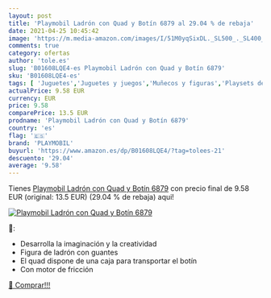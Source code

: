 ```yaml
---
layout: post
title: 'Playmobil Ladrón con Quad y Botín 6879 al 29.04 % de rebaja'
date: 2021-04-25 10:45:42
image: 'https://m.media-amazon.com/images/I/51M0yqSixDL._SL500_._SL400_.jpg'
comments: true
category: ofertas
author: 'tole.es'
slug: 'B01608LQE4-es Playmobil Ladrón con Quad y Botín 6879'
sku: 'B01608LQE4-es'
tags: [ 'Juguetes','Juguetes y juegos','Muñecos y figuras','Playsets de figuras de juguete para niños','playmobil', ]
actualPrice: 9.58 EUR
currency: EUR
price: 9.58
comparePrice: 13.5 EUR
prodname: 'Playmobil Ladrón con Quad y Botín 6879'
country: 'es'
flag: '🇪🇸'
brand: 'PLAYMOBIL'
buyurl: 'https://www.amazon.es/dp/B01608LQE4/?tag=tolees-21'
descuento: '29.04'
average: '9.58'
---
```


Tienes [Playmobil Ladrón con Quad y Botín 6879](https://www.amazon.es/dp/B01608LQE4/?tag=tolees-21) con precio final de  9.58 EUR (original: 13.5 EUR) (29.04 %  de rebaja) aqui!

[![Playmobil Ladrón con Quad y Botín 6879](https://m.media-amazon.com/images/I/51M0yqSixDL._SL500_._SL400_.jpg)](https://www.amazon.es/dp/B01608LQE4/?tag=tolees-21)

🔎:

- Desarrolla la imaginación y la creatividad
- Figura de ladrón con guantes
- El quad dispone de una caja para transportar el botín
- Con motor de fricción

[🛒 Comprar!!!](https://www.amazon.es/dp/B01608LQE4/?tag=tolees-21)
